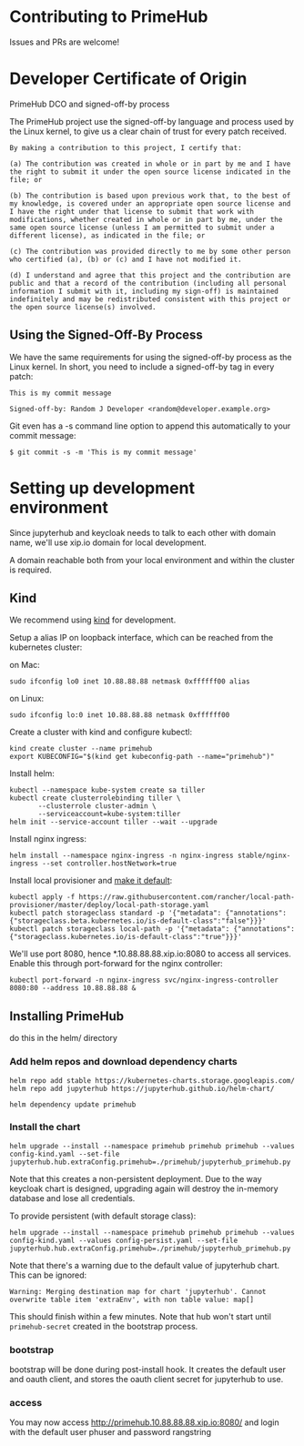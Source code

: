# Contributing to PrimeHub

Issues and PRs are welcome!

# Developer Certificate of Origin

PrimeHub DCO and signed-off-by process

The PrimeHub project use the signed-off-by language and process used by the Linux kernel, to give us a clear chain of trust for every patch received.

```
By making a contribution to this project, I certify that:

(a) The contribution was created in whole or in part by me and I have the right to submit it under the open source license indicated in the file; or

(b) The contribution is based upon previous work that, to the best of my knowledge, is covered under an appropriate open source license and I have the right under that license to submit that work with modifications, whether created in whole or in part by me, under the same open source license (unless I am permitted to submit under a different license), as indicated in the file; or

(c) The contribution was provided directly to me by some other person who certified (a), (b) or (c) and I have not modified it.

(d) I understand and agree that this project and the contribution are public and that a record of the contribution (including all personal information I submit with it, including my sign-off) is maintained indefinitely and may be redistributed consistent with this project or the open source license(s) involved.
```

## Using the Signed-Off-By Process

We have the same requirements for using the signed-off-by process as the Linux kernel. In short, you need to include a signed-off-by tag in every patch:

```
This is my commit message

Signed-off-by: Random J Developer <random@developer.example.org>
```

Git even has a -s command line option to append this automatically to your commit message:

```
$ git commit -s -m 'This is my commit message'
```

# Setting up development environment

Since jupyterhub and keycloak needs to talk to each other with domain name, we'll use xip.io domain for local development.

A domain reachable both from your local environment and within the cluster is required.

## Kind

We recommend using [kind](https://github.com/kubernetes-sigs/kind/) for development.

Setup a alias IP on loopback interface, which can be reached from the kubernetes cluster:

on Mac:
```
sudo ifconfig lo0 inet 10.88.88.88 netmask 0xffffff00 alias
```

on Linux:
```
sudo ifconfig lo:0 inet 10.88.88.88 netmask 0xffffff00
```

Create a cluster with kind and configure kubectl:

```
kind create cluster --name primehub
export KUBECONFIG="$(kind get kubeconfig-path --name="primehub")"
```

Install helm:

```
kubectl --namespace kube-system create sa tiller
kubectl create clusterrolebinding tiller \
       --clusterrole cluster-admin \
       --serviceaccount=kube-system:tiller
helm init --service-account tiller --wait --upgrade
```

Install nginx ingress:

```
helm install --namespace nginx-ingress -n nginx-ingress stable/nginx-ingress --set controller.hostNetwork=true
```

Install local provisioner and [make it default](https://kubernetes.io/docs/tasks/administer-cluster/change-default-storage-class/):

```
kubectl apply -f https://raw.githubusercontent.com/rancher/local-path-provisioner/master/deploy/local-path-storage.yaml
kubectl patch storageclass standard -p '{"metadata": {"annotations":{"storageclass.beta.kubernetes.io/is-default-class":"false"}}}'
kubectl patch storageclass local-path -p '{"metadata": {"annotations":{"storageclass.kubernetes.io/is-default-class":"true"}}}'
```

We'll use port 8080, hence *.10.88.88.88.xip.io:8080 to access all services. Enable this through port-forward for the nginx controller:

```
kubectl port-forward -n nginx-ingress svc/nginx-ingress-controller 8080:80 --address 10.88.88.88 &
```

## Installing PrimeHub

do this in the helm/ directory

### Add helm repos and download dependency charts

```
helm repo add stable https://kubernetes-charts.storage.googleapis.com/
helm repo add jupyterhub https://jupyterhub.github.io/helm-chart/

helm dependency update primehub
```

### Install the chart

```
helm upgrade --install --namespace primehub primehub primehub --values config-kind.yaml --set-file jupyterhub.hub.extraConfig.primehub=./primehub/jupyterhub_primehub.py
```

Note that this creates a non-persistent deployment.  Due to the way keycloak chart is designed, upgrading again will destroy the in-memory database and lose all credentials.


To provide persistent (with default storage class):

```
helm upgrade --install --namespace primehub primehub primehub --values config-kind.yaml --values config-persist.yaml --set-file jupyterhub.hub.extraConfig.primehub=./primehub/jupyterhub_primehub.py
```

Note that there's a warning due to the default value of jupyterhub chart.  This can be ignored:

```
Warning: Merging destination map for chart 'jupyterhub'. Cannot overwrite table item 'extraEnv', with non table value: map[]
```

This should finish within a few minutes. Note that hub won't start until `primehub-secret` created in the bootstrap process.

### bootstrap

bootstrap will be done during post-install hook. It creates the default user and oauth client, and stores the oauth client secret for jupyterhub to use.

### access

You may now access http://primehub.10.88.88.88.xip.io:8080/ and login with the default user phuser and password rangstring
